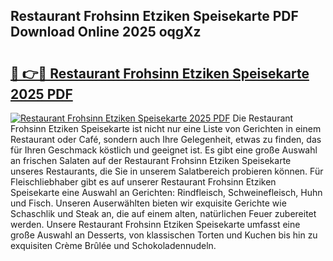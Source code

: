 ## Restaurant Frohsinn Etziken Speisekarte PDF Download Online 2025 oqgXz

# <h2><a href="http://gcbddhy.nevu.top/?p=Restaurant+Frohsinn+Etziken+Speisekarte">🔗 👉🔴 Restaurant Frohsinn Etziken Speisekarte 2025 PDF</a></h2>

[![Restaurant Frohsinn Etziken Speisekarte 2025 PDF](https://i.imgur.com/dBaPXMq.png)](http://gcbddhy.nevu.top/?p=Restaurant+Frohsinn+Etziken+Speisekarte)
Die Restaurant Frohsinn Etziken Speisekarte ist nicht nur eine Liste von Gerichten in einem Restaurant oder Café, sondern auch Ihre Gelegenheit, etwas zu finden, das für Ihren Geschmack köstlich und geeignet ist. Es gibt eine große Auswahl an frischen Salaten auf der Restaurant Frohsinn Etziken Speisekarte unseres Restaurants, die Sie in unserem Salatbereich probieren können. Für Fleischliebhaber gibt es auf unserer Restaurant Frohsinn Etziken Speisekarte eine Auswahl an Gerichten: Rindfleisch, Schweinefleisch, Huhn und Fisch. Unseren Auserwählten bieten wir exquisite Gerichte wie Schaschlik und Steak an, die auf einem alten, natürlichen Feuer zubereitet werden. Unsere Restaurant Frohsinn Etziken Speisekarte umfasst eine große Auswahl an Desserts, von klassischen Torten und Kuchen bis hin zu exquisiten Crème Brûlée und Schokoladennudeln.
